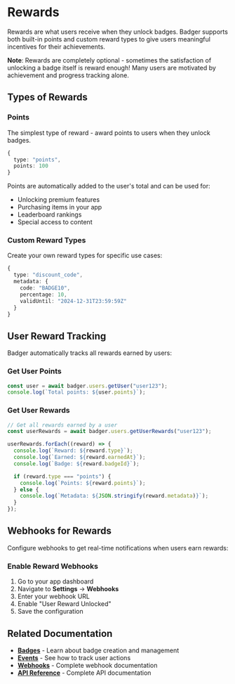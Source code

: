 # Rewards

Rewards are what users receive when they unlock badges. Badger supports both built-in points and custom reward types to give users meaningful incentives for their achievements.

**Note**: Rewards are completely optional - sometimes the satisfaction of unlocking a badge itself is reward enough! Many users are motivated by achievement and progress tracking alone.

## Types of Rewards

### Points

The simplest type of reward - award points to users when they unlock badges.

```typescript
{
  type: "points",
  points: 100
}
```

Points are automatically added to the user's total and can be used for:

- Unlocking premium features
- Purchasing items in your app
- Leaderboard rankings
- Special access to content

### Custom Reward Types

Create your own reward types for specific use cases:

```typescript
{
  type: "discount_code",
  metadata: {
    code: "BADGE10",
    percentage: 10,
    validUntil: "2024-12-31T23:59:59Z"
  }
}
```

## User Reward Tracking

Badger automatically tracks all rewards earned by users:

### Get User Points

```typescript
const user = await badger.users.getUser("user123");
console.log(`Total points: ${user.points}`);
```

### Get User Rewards

```typescript
// Get all rewards earned by a user
const userRewards = await badger.users.getUserRewards("user123");

userRewards.forEach((reward) => {
  console.log(`Reward: ${reward.type}`);
  console.log(`Earned: ${reward.earnedAt}`);
  console.log(`Badge: ${reward.badgeId}`);

  if (reward.type === "points") {
    console.log(`Points: ${reward.points}`);
  } else {
    console.log(`Metadata: ${JSON.stringify(reward.metadata)}`);
  }
});
```

## Webhooks for Rewards

Configure webhooks to get real-time notifications when users earn rewards:

### Enable Reward Webhooks

1. Go to your app dashboard
2. Navigate to **Settings** → **Webhooks**
3. Enter your webhook URL
4. Enable "User Reward Unlocked"
5. Save the configuration

## Related Documentation

- **[Badges](./badges)** - Learn about badge creation and management
- **[Events](./events)** - See how to track user actions
- **[Webhooks](./webhooks)** - Complete webhook documentation
- **[API Reference](./api-reference)** - Complete API documentation
